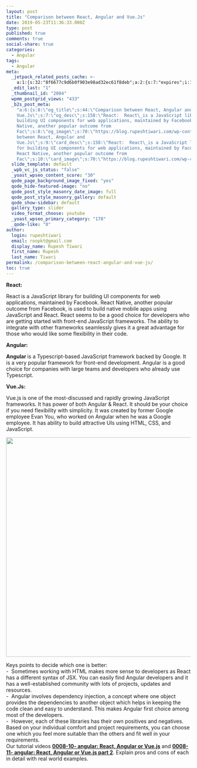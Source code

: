 ```yaml
---
layout: post
title: "Comparison between React, Angular and Vue.Js"
date: 2019-05-23T11:36:33.000Z
type: post
published: true
comments: true
social-share: true
categories:
  - Angular
tags:
  - Angular
meta:
  _jetpack_related_posts_cache: >-
    a:1:{s:32:"8f6677c9d6b0f903e98ad32ec61f8deb";a:2:{s:7:"expires";i:1611510230;s:7:"payload";a:3:{i:0;a:1:{s:2:"id";i:487;}i:1;a:1:{s:2:"id";i:2132;}i:2;a:1:{s:2:"id";i:850;}}}}
  _edit_last: "1"
  _thumbnail_id: "2004"
  wpmm_postgrid_views: "433"
  _b2s_post_meta:
    "a:6:{s:8:\"og_title\";s:44:\"Comparison between React, Angular and
    Vue.Js\";s:7:\"og_desc\";s:158:\"React:  React\_is a JavaScript library for
    building UI components for web applications, maintained by Facebook. React
    Native, another popular outcome from
    Fac\";s:8:\"og_image\";s:70:\"https://blog.rupeshtiwari.com/wp-content/uploads/2019/04/AngularI2.jpg\";s:10:\"card_title\";s:44:\"Comparison
    between React, Angular and
    Vue.Js\";s:9:\"card_desc\";s:158:\"React:  React\_is a JavaScript library
    for building UI components for web applications, maintained by Facebook.
    React Native, another popular outcome from
    Fac\";s:10:\"card_image\";s:70:\"https://blog.rupeshtiwari.com/wp-content/uploads/2019/04/AngularI2.jpg\";}"
  slide_template: default
  _wpb_vc_js_status: "false"
  _yoast_wpseo_content_score: "30"
  qode_page_background_image_fixed: "yes"
  qode_hide-featured-image: "no"
  qode_post_style_masonry_date_image: full
  qode_post_style_masonry_gallery: default
  qode_show-sidebar: default
  gallery_type: slider
  video_format_choose: youtube
  _yoast_wpseo_primary_category: "178"
  _qode-like: "0"
author:
  login: rupeshtiwari
  email: roopkt@gmail.com
  display_name: Rupesh Tiwari
  first_name: Rupesh
  last_name: Tiwari
permalink: /comparison-between-react-angular-and-vue-js/
toc: true
---
```


<p><strong>React:</strong></p>
<p>React<strong> </strong>is a JavaScript library for building UI components for web applications, maintained by Facebook. React Native, another popular outcome from Facebook, is used to build native mobile apps using JavaScript and React. React seems to be a good choice for developers who are getting started with front-end JavaScript frameworks. The ability to integrate with other frameworks seamlessly gives it a great advantage for those who would like some flexibility in their code.</p>
<p><strong>Angular:</strong></p>
<p><strong>Angular </strong>is a Typescript-based JavaScript framework backed by Google. It is a very popular framework for front-end development. Angular is a good choice for companies with large teams and developers who already use Typescript.</p>
<p><strong>Vue.Js:</strong></p>
<p>Vue.js<strong> </strong>is one of the most-discussed and rapidly growing JavaScript frameworks. It has power of both Angular &amp; React. It should be your choice if you need flexibility with simplicity. It was created by former Google employee Evan You, who worked on Angular when he was a Google employee. It has ability to build attractive UIs using HTML, CSS, and JavaScript.</p>
<p><img class="alignnone size-full wp-image-2101" src="{{ site.baseurl }}/assets/2019/05/AngularVsReactVsVue.jpg" alt="" width="2000" height="598" /></p>
<p>Keys points to decide which one is better:<br />
-  Sometimes working with HTML makes more sense to developers as React has a different syntax of JSX. You can easily find Angular developers and it has a well-established community with lots of projects, updates and resources.<br />
-  Angular involves dependency injection, a concept where one object provides the dependencies to another object which helps in keeping the code clean and easy to understand. This makes Angular first choice among most of the developers.<br />
-  However, each of these libraries has their own positives and negatives. Based on your individual comfort and project requirements, you can choose one which you feel more suitable than the others and fit well in your requirements.<br />
Our tutorial videos <a href="https://www.youtube.com/watch?v=e598N8PrJFc" target="_blank" rel="noopener noreferrer"><strong>0008-10- angular: React, Angular or Vue.js</strong></a> and <a href="https://www.youtube.com/watch?v=nkhwxi2Y-Bw" target="_blank" rel="noopener noreferrer"><strong>0008-11- angular: React, Angular or Vue.js part 2</strong></a>. Explain pros and cons of each in detail with real world examples.</p>
